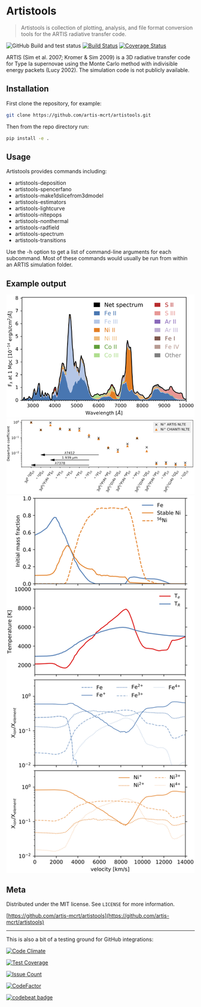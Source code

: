 # Artistools

> Artistools is collection of plotting, analysis, and file format conversion tools for the ARTIS radiative transfer code.

![GitHub Build and test status](https://github.com/artis-mcrt/artistools/workflows/Build%20and%20test/badge.svg)
[![Build Status](https://travis-ci.com/artis-mcrt/artistools.svg?branch=main)](https://travis-ci.com/lukeshingles/artistools)
[![Coverage Status](https://coveralls.io/repos/github/artis-mcrt/artistools/badge.svg?branch=main)](https://coveralls.io/github/artis-mcrt/artistools?branch=main)

ARTIS (Sim et al. 2007; Kromer & Sim 2009) is a 3D radiative transfer code for Type Ia supernovae using the Monte Carlo method with indivisible energy packets (Lucy 2002). The simulation code is not publicly available.

## Installation
First clone the repository, for example:
```sh
git clone https://github.com/artis-mcrt/artistools.git
```
Then from the repo directory run:
```sh
pip install -e .
```

## Usage
Artistools provides commands including:
  - artistools-deposition
  - artistools-spencerfano
  - artistools-make1dslicefrom3dmodel
  - artistools-estimators
  - artistools-lightcurve
  - artistools-nltepops
  - artistools-nonthermal
  - artistools-radfield
  - artistools-spectrum
  - artistools-transitions

Use the -h option to get a list of command-line arguments for each subcommand. Most of these commands would usually be run from within an ARTIS simulation folder.

## Example output

![Emission plot](images/fig-emission.png)
![NLTE plot](images/fig-nlte-Ni.png)
![Estimator plot](images/fig-estimators.png)

## Meta

Distributed under the MIT license. See ``LICENSE`` for more information.

[https://github.com/artis-mcrt/artistools](https://github.com/artis-mcrt/artistools)

-----------------------
This is also a bit of a testing ground for GitHub integrations:

[![Code Climate](https://codeclimate.com/github/artis-mcrt/artistools/badges/gpa.svg)](https://codeclimate.com/github/artis-mcrt/artistools)

[![Test Coverage](https://codeclimate.com/github/artis-mcrt/artistools/badges/coverage.svg)](https://codeclimate.com/github/artis-mcrt/artistools/coverage)

[![Issue Count](https://codeclimate.com/github/artis-mcrt/artistools/badges/issue_count.svg)](https://codeclimate.com/github/artis-mcrt/artistools)

<!---
[![Code Health](https://landscape.io/github/artis-mcrt/artistools/main/landscape.svg?style=flat)](https://landscape.io/github/artis-mcrt/artistools/main)
-->

[![CodeFactor](https://www.codefactor.io/repository/github/artis-mcrt/artistools/badge)](https://www.codefactor.io/repository/github/artis-mcrt/artistools)

[![codebeat badge](https://codebeat.co/badges/ace84544-8781-4e3f-b86b-b21fb3f9fc87)](https://codebeat.co/projects/github-com-lukeshingles-artistools-main)


